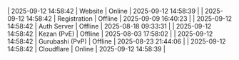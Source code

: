 | 2025-09-12 14:58:42 | Website | Online | 2025-09-12 14:58:39 |
| 2025-09-12 14:58:42 | Registration | Offline | 2025-09-09 16:40:23 |
| 2025-09-12 14:58:42 | Auth Server | Offline | 2025-08-18 09:33:31 |
| 2025-09-12 14:58:42 | Kezan (PvE) | Offline | 2025-08-03 17:58:02 |
| 2025-09-12 14:58:42 | Gurubashi (PvP) | Offline | 2025-08-23 21:44:06 |
| 2025-09-12 14:58:42 | Cloudflare | Online | 2025-09-12 14:58:39 |
